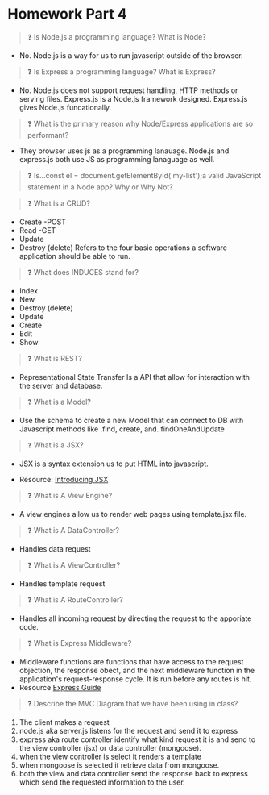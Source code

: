 # **Homework Part 4**

>❓ Is Node.js a programming language? What is Node? 

- No. Node.js is a way for us to run javascript outside of the browser.

>❓ Is Express a programming language? What is Express?

- No. Node.js does not support request handling, HTTP methods or serving files. Express.js is a Node.js framework designed. Express.js gives Node.js funcationally. 

>❓ What is the primary reason why Node/Express applications are so performant?

- They browser uses js as a programming lanauage. Node.js and express.js both use JS as programming lanaguage as well. 

>❓ Is...const el = document.getElementById('my-list');a valid JavaScript statement in a Node app? Why or Why Not?

>❓ What is a CRUD?
- Create -POST
- Read -GET
- Update
- Destroy (delete)
Refers to the four basic operations a software application should be able to run. 

>❓ What does INDUCES stand for?
- Index 
- New
- Destroy (delete)
- Update
- Create
- Edit 
- Show 

>❓ What is REST?

- Representational State Transfer 
Is a API that allow for interaction with the server and database. 

>❓ What is a Model?

- Use the schema to create a new Model that can connect to DB with Javascript methods like .find, create, and. findOneAndUpdate

>❓ What is a JSX?


- JSX is a syntax extension us to put HTML into javascript.

- Resource: [Introducing JSX](https://reactjs.org/docs/introducing-jsx.html)

>❓ What is A View Engine?

- A view engines allow us to render web pages using template.jsx file. 

>❓ What is A DataController?

- Handles data request 

>❓ What is A ViewController?

- Handles template request 

>❓ What is A RouteController?

- Handles all incoming request by directing the request to the apporiate code.

>❓ What is Express Middleware?

- Middleware functions are functions that have access to the request objection, the response obect, and the next middleware function in the application's request-response cycle. It is run before any routes is hit. 
- Resource [Express Guide](https://expressjs.com/en/guide/using-middleware.html)

>❓ Describe the MVC Diagram that we have been using in class?

 1. The client makes a request 
 2. node.js aka server.js listens for the request and send it to express 
 3. express aka route controller identify what kind request it is and send to the view controller (jsx) or data controller (mongoose). 
4. when the view controller is select it renders a template 
5. when mongoose is selected it retrieve data from mongoose. 
6. both the view and data controller send the response back to express which send the requested information to the user. 